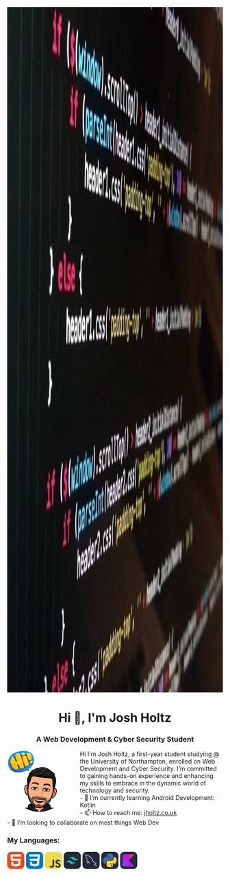 <!-- TOP IMG -->
<img src="code.jpg" style="height: 40vh; width: 100vw;" alt="Code Image">

<!--WELCOME-->
<h1 align='center'>Hi 👋, I'm Josh Holtz</h1>
<h3 align='center'>A Web Development & Cyber Security Student</h3>    

<img align="left" src="original-6F2018C6-E372-4B90-B8D2-45F3F07D3251.jpeg" alt='welcomeImg' width="150" height="150" style="margin-right: 20px;"/>

<!--ABOUT-->
<p>
  <div margin-to= 1em; margin-bottom= 1em>
    Hi I'm Josh Holtz, a first-year student studying @ the University of Northampton, enrolled on Web Development and Cyber Security. I’m committed to gaining hands-on experience and enhancing my skills to embrace in the dynamic world of technology and security.
  </div>

  <div>
  - 🌱 I’m currently learning Android Development: Kotlin<br>
  - 📫 How to reach me: <a href="http://www.jholtz.co.uk" target="_blank">jholtz.co.uk</a><br>
  - 👯 I’m looking to collaborate on most things Web Dev

  </div>
</p>

<!-- CODE LANGS -->
<h3>My Languages: </h3>
<p align="left"> 
  <img src="HTML.svg" width="40" height="40" alt="HTML Logo" />
  <img src="CSS.svg" width="40" height="40" alt="CSS Logo" />
  <img src="JavaScript.svg" width="40" height="40" alt="JS Logo" />
  <img src="TailwindCSS-Dark.svg" width="40" height="40" alt="Tailwind Logo" />
  <img src="MySQL-Dark.svg" width="40" height="40" alt="SQL Logo" />
  <img src="Python-Dark.svg" width="40" height="40" alt="SQL Logo" />
  <img src="Kotlin-Dark.svg" width="40" height="40" alt="SQL Logo" />

</p>

<!--
<h3 align="left">Connect with me:</h3>
<p align="left">
<a href="https://linkedin.com/in/joshua holtz" target="blank"><img align="center" src="https://raw.githubusercontent.com/rahuldkjain/github-profile-readme-generator/master/src/images/icons/Social/linked-in-alt.svg" alt="joshua holtz" height="30" width="40" /></a>
</p>
-->


<!--
**JoshHoltz/JoshHoltz** is a ✨ _special_ ✨ repository because its `README.md` (this file) appears on your GitHub profile.

Here are some ideas to get you started:

- 🔭 I’m currently working on ...
- 🌱 I’m currently learning ...
- 👯 I’m looking to collaborate on ...
- 🤔 I’m looking for help with ...
- 💬 Ask me about ...
- 📫 How to reach me: ...
- 😄 Pronouns: ...
- ⚡ Fun fact: ...
-->
